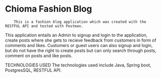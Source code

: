 # Chioma Fashion Blog
        This is a fashion blog application which was created with the RESTFUL API and tested with Postman.
This application entails an Admin to signup and login to the application, create posts where she gets to recieve feedback from customers in form of comments and likes. Customers or guest users can also signup and login, but do not have the right to create posts but can only search through posts, comment on posts and like posts.

TECHNOLOGIES USED
The technologies used include Java, Spring boot, PostgresSQL, RESTFUL API.

